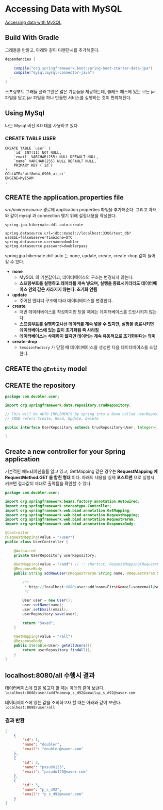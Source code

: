# Accessing Data with MySQL
[Accessing data with MySQL](https://spring.io/guides/gs/accessing-data-mysql/)

## Build With Gradle
그래들을 만들고, 아래와 같이 디펜던시를 추가해준다.
```gradle
dependencies {
	...
	compile("org.springframework.boot:spring-boot-starter-data-jpa")
	compile("mysql:mysql-connector-java")
  ...
}
```
스프링부트 그래들 플러그인은 많은 기능들을 제공하는데, 클래스 패스에 있는 모든 jar 파일을 담고 jar 파일을 하나 만들면 서비스를 실행하는 것이 편리해진다. 

## Using MySql
나는 Mysql 버전 8.0 대를 사용하고 있다.   
### CREATE TABLE USER
```mysql
CREATE TABLE `user` (
	`id` INT(11) NOT NULL,
	`email` VARCHAR(255) NULL DEFAULT NULL,
	`name` VARCHAR(255) NULL DEFAULT NULL,
	PRIMARY KEY (`id`)
)
COLLATE='utf8mb4_0900_ai_ci'
ENGINE=MyISAM
;
```

## CREATE the application.properties file
_src/main/resource_ 경로에 application.properties 파일을 추가해준다. 그리고 아래와 같이 mysql 과 connection 맺기 위해 설정내용을 작성한다.
```properties
spring.jpa.hibernate.ddl-auto:create

spring.datasource.url=jdbc:mysql://localhost:3306/test_db?useSSL=false&serverTimezone=UTC
spring.datasource.username=doubler
spring.datasource.password=doublerpass
```
spring.jpa.hibernate.ddl-auto 는 none, update, create, create-drop 값이 들어갈 수 있다.  
- __none__   
  - MySQL 의 기본값이고, 데이터베이스의 구조는 변경되지 않는다.
  - __스프링부트를 실행하고 데이터를 게속 넣으며, 실행을 종료시키더라도 데이터베이스 안의 값은 사라지지 않는다. 초기화 안됨__
- __update__   
  - 주어진 엔티티 구조에 따라 데이터베이스를 변경한다.   
- __create__   
  - 매번 데이터베이스를 작성하지만 닫을 때에는 데이터베이스를 드랍시키지 않는다.   
  - __스프링부트를 실행하고나선 데이터를 계속 넣을 수 있지만, 실행을 종료시키면 데이터베이스에 있는 값이 초기화됨 즉 사라짐__
  - __데이터베이스는 삭제하지 않지만 데이터는 계속 유동적으로 초기화된다는 의미__
- __create-drop__   
  - ```SessionFactory``` 가 닫힐 때 데이터베이스를 생성한 다음 데이터베이스를 드랍한다.   

## CREATE the ```@Entity``` model
## CREATE the repository
```java
package com.doubler.user;

import org.springframework.data.repository.CrudRepository;

// This will be AUTO IMPLEMENTS by spring into a Bean called userRepository
// CRUD refers Create, Read, Update, Delete

public interface UserRepository extends CrudRepository<User, Integer>{
	
}
```

## Create a new controller for your Spring application
기본적인 애노테이션을들 알고 있고, GetMapping 같은 경우는  __RequestMapping 에 RequestMethod.GET 을 합친 형태__ 이다. 아래의 내용을 실제 __포스트맨__ 으로 실행시켜보면 결과값이 제대로 출력됨을 확인할 수 있다.
```java
package com.doubler.user;

import org.springframework.beans.factory.annotation.Autowired;
import org.springframework.stereotype.Controller;
import org.springframework.web.bind.annotation.GetMapping;
import org.springframework.web.bind.annotation.RequestMapping;
import org.springframework.web.bind.annotation.RequestParam;
import org.springframework.web.bind.annotation.ResponseBody;

@Controller
@RequestMapping(value = "/user")
public class UserController {
	
	@Autowired
	private UserRepository userRepository;
	
	@GetMapping(value = "/add") // :: shortCut, RequestMapping(RequestMethod.GET)
	@ResponseBody
	public String addNewUser(@RequestParam String name, @RequestParam String email) {
		
		/**
		 * http://localhost:8080/user/add?name=First&email=someemail@someemailprovider.com
		 */
		
		User user = new User();
		user.setName(name);
		user.setEmail(email);
		userRepository.save(user);
		
		return "Saved";
	}
	
	@GetMapping(value = "/all")
	@ResponseBody
	public Iterable<User> getAllUsers(){
		return userRepository.findAll();
	}
}

```

## localhost:8080/all 수행시 결과

데이터베이스에 값을 넣고자 할 때는 아래와 같이 보낸다.   
```localhost:8080/user/add?name=p_s_d92&email=p_s_d92@naver.com ```

데이터베이스에 있는 값을 조회하고자 할 때는 아래와 같이 보낸다.   
```localhost:8080/user/all```

### 결과 반환 
```json
[
    {
        "id": 1,
        "name": "doubler",
        "email": "doubler@naver.com"
    },
    {
        "id": 2,
        "name": "pasudo123",
        "email": "pasudo123@naver.com"
    },
    {
        "id": 3,
        "name": "p_s_d92",
        "email": "p_s_d92@naver.com"
    }
]
```
